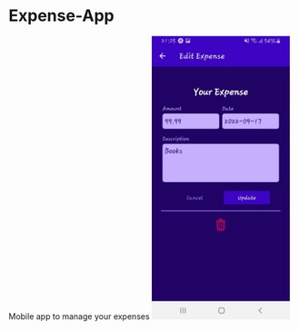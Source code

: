 # Expense-App
Mobile app to manage your expenses
<img
      src="https://github.com/RoiYehezkel/Expense-App/blob/main/assets/images/image1.jpg?raw=true"
      alt="app image"
      style="height: 500px"
    />
